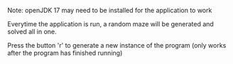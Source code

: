 Note: openJDK 17 may need to be installed for the application to work

Everytime the application is run, a random maze will be generated and solved all in one.

Press the button 'r' to generate a new instance of the program (only works after the program has finished running)
